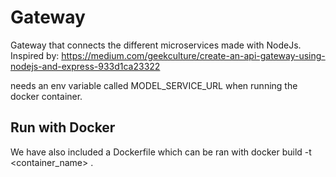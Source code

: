 # Gateway
Gateway that connects the different microservices made with NodeJs. Inspired by: https://medium.com/geekculture/create-an-api-gateway-using-nodejs-and-express-933d1ca23322

needs an env variable called MODEL_SERVICE_URL when running the docker container.


## Run with Docker
We have also included a Dockerfile which can be ran with docker build -t <container_name> .
